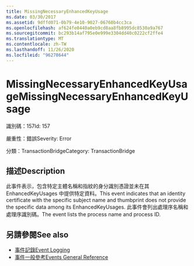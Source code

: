 ```yaml
---
title: MissingNecessaryEnhancedKeyUsage
ms.date: 03/30/2017
ms.assetid: 9dffd071-0b79-4e10-9027-06760b4cc3ca
ms.openlocfilehash: af624fe0440a0eb9cd8aa8fb8995dc8530a9a767
ms.sourcegitcommit: bc293b14af795e0e999e3304dd40c0222cf2ffe4
ms.translationtype: MT
ms.contentlocale: zh-TW
ms.lasthandoff: 11/26/2020
ms.locfileid: "96278644"
---
```

# <a name="missingnecessaryenhancedkeyusage"></a><span data-ttu-id="78016-102">MissingNecessaryEnhancedKeyUsage</span><span class="sxs-lookup"><span data-stu-id="78016-102">MissingNecessaryEnhancedKeyUsage</span></span>

<span data-ttu-id="78016-103">識別碼：157</span><span class="sxs-lookup"><span data-stu-id="78016-103">Id: 157</span></span>  
  
 <span data-ttu-id="78016-104">嚴重性：錯誤</span><span class="sxs-lookup"><span data-stu-id="78016-104">Severity: Error</span></span>  
  
 <span data-ttu-id="78016-105">分類：TransactionBridge</span><span class="sxs-lookup"><span data-stu-id="78016-105">Category: TransactionBridge</span></span>  
  
## <a name="description"></a><span data-ttu-id="78016-106">描述</span><span class="sxs-lookup"><span data-stu-id="78016-106">Description</span></span>  

 <span data-ttu-id="78016-107">此事件表示，包含特定主體名稱和指紋的身分識別憑證並未在其 EnhancedKeyUsages 中提供特定資料。</span><span class="sxs-lookup"><span data-stu-id="78016-107">This event indicates that an identity certificate with the specific subject name and thumbprint does not provide the specific data among its EnhancedKeyUsages.</span></span> <span data-ttu-id="78016-108">此事件會列出處理序名稱和處理序識別碼。</span><span class="sxs-lookup"><span data-stu-id="78016-108">The event lists the process name and process ID.</span></span>  
  
## <a name="see-also"></a><span data-ttu-id="78016-109">另請參閱</span><span class="sxs-lookup"><span data-stu-id="78016-109">See also</span></span>

- [<span data-ttu-id="78016-110">事件記錄</span><span class="sxs-lookup"><span data-stu-id="78016-110">Event Logging</span></span>](index.md)
- [<span data-ttu-id="78016-111">事件一般參考</span><span class="sxs-lookup"><span data-stu-id="78016-111">Events General Reference</span></span>](events-general-reference.md)
